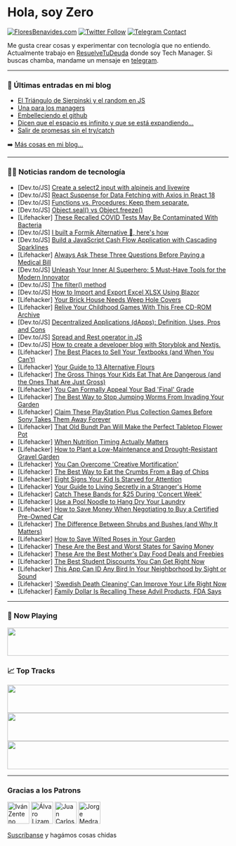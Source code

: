 # Hola, soy Zero

[![FloresBenavides.com](https://img.shields.io/website?down_message=oops&label=MiBlog&style=for-the-badge&up_message=online&url=https%3A%2F%2Ffloresbenavides.com)](https://floresbenavides.com) [![Twitter Follow](https://img.shields.io/twitter/follow/ZeroDragon?color=%231DA1F2&label=Follow&logo=twitter&logoColor=ffffff&style=for-the-badge)](https://twitter.com/zerodragon) [![Telegram Contact](https://img.shields.io/badge/escr%C3%ADbeme-ZeroDragon-%2326A5E4?style=for-the-badge&logo=telegram)](https://t.me/zerodragon)

Me gusta crear cosas y experimentar con tecnología que no entiendo.
Actualmente trabajo en [ResuelveTuDeuda](http://github.com/resuelve) donde soy Tech Manager.
Si buscas chamba, mandame un mensaje en [telegram](https://t.me/zerodragon).

---

### 📕 Últimas entradas en mi blog
<!-- BLOG-POST-LIST:START -->
- [El Triángulo de Sierpinski y el random en JS](https://floresbenavides.com/el-triangulo-de-sierpinski-y-el-random-en-js/)
- [Una para los managers](https://floresbenavides.com/una-para-los-managers/)
- [Embelleciendo el github](https://floresbenavides.com/embelleciendo-el-github/)
- [Dicen que el espacio es infinito y que se está expandiendo…](https://floresbenavides.com/dicen-que-el-espacio-es-infinito-y-que-se-esta-expandiendo/)
- [Salir de promesas sin el try/catch](https://floresbenavides.com/salir-de-promesas-sin-el-try-catch/)
<!-- BLOG-POST-LIST:END -->

➡️ [Más cosas en mi blog...](https://floresbenavides.com)

---

### 👨‍💻 Noticias random de tecnología
<!-- TECH-POSTS:START -->
- [Dev.to/JS] [Create a select2 input with alpinejs and livewire](https://dev.to/jojomak13/create-a-select2-input-with-alpinejs-and-livewire-3i2a)
- [Dev.to/JS] [React Suspense for Data Fetching with Axios in React 18](https://dev.to/alakkadshaw/react-suspense-for-data-fetching-with-axios-in-react-18-5c29)
- [Dev.to/JS] [Functions vs. Procedures: Keep them separate.](https://dev.to/redbar0n/functions-vs-procedures-keep-them-separate-5ed7)
- [Dev.to/JS] [Object.seal&lpar;&rpar; vs Object.freeze&lpar;&rpar;](https://dev.to/merudra754/objectseal-vs-objectfreeze-ejm)
- [Lifehacker] [These Recalled COVID Tests May Be Contaminated With Bacteria](https://lifehacker.com/these-recalled-covid-tests-may-be-contaminated-with-bac-1850415759)
- [Dev.to/JS] [I built a Formik Alternative 🤫, here&#39;s how](https://dev.to/creatorslook/i-built-a-formik-alternative-heres-how-440o)
- [Dev.to/JS] [Build a JavaScript Cash Flow Application with Cascading Sparklines](https://dev.to/grapecity/build-a-javascript-cash-flow-application-with-cascading-sparklines-3bf0)
- [Lifehacker] [Always Ask These Three Questions Before Paying a Medical Bill](https://lifehacker.com/always-ask-these-three-questions-before-paying-a-medica-1850415814)
- [Dev.to/JS] [Unleash Your Inner AI Superhero: 5 Must-Have Tools for the Modern Innovator](https://dev.to/thenomadevel/unleash-your-inner-ai-superhero-5-must-have-tools-for-the-modern-innovator-pad)
- [Dev.to/JS] [The filter&lpar;&rpar; method](https://dev.to/jdenzel/the-filter-method-8o6)
- [Dev.to/JS] [How to Import and Export Excel XLSX Using Blazor](https://dev.to/grapecity/how-to-import-and-export-excel-xlsx-using-blazor-bch)
- [Lifehacker] [Your Brick House Needs Weep Hole Covers](https://lifehacker.com/your-brick-house-needs-weep-hole-covers-1850415342)
- [Lifehacker] [Relive Your Childhood Games With This Free CD-ROM Archive](https://lifehacker.com/relive-your-childhood-games-with-this-free-cd-rom-archi-1850408876)
- [Dev.to/JS] [Decentralized Applications &lpar;dApps&rpar;: Definition, Uses, Pros and Cons](https://dev.to/franklinholguin/decentralized-applications-dapps-definition-uses-pros-and-cons-41mb)
- [Dev.to/JS] [Spread and Rest operator in JS](https://dev.to/saifullah/spread-and-rest-operator-in-js-jgm)
- [Dev.to/JS] [How to create a developer blog with Storyblok and Nextjs.](https://dev.to/amissah17/how-to-create-a-developer-blog-with-storyblok-and-nextjs-13ad)
- [Lifehacker] [The Best Places to Sell Your Textbooks &lpar;and When You Can’t&rpar;](https://lifehacker.com/the-best-places-to-sell-your-textbooks-and-when-you-ca-1850415184)
- [Lifehacker] [Your Guide to 13 Alternative Flours](https://lifehacker.com/your-guide-to-13-alternative-flours-1850414480)
- [Lifehacker] [The Gross Things Your Kids Eat That Are Dangerous &lpar;and the Ones That Are Just Gross&rpar;](https://lifehacker.com/the-gross-things-your-kids-eat-that-are-dangerous-and-1850414968)
- [Lifehacker] [You Can Formally Appeal Your Bad &#39;Final&#39; Grade](https://lifehacker.com/you-can-formally-appeal-your-bad-final-grade-1850414707)
- [Lifehacker] [The Best Way to Stop Jumping Worms From Invading Your Garden](https://lifehacker.com/the-best-way-to-stop-jumping-worms-from-invading-your-g-1850414628)
- [Lifehacker] [Claim These PlayStation Plus Collection Games Before Sony Takes Them Away Forever](https://lifehacker.com/claim-these-playstation-plus-collection-games-before-so-1850414479)
- [Lifehacker] [That Old Bundt Pan Will Make the Perfect Tabletop Flower Pot](https://lifehacker.com/that-old-bundt-pan-will-make-the-perfect-tabletop-flowe-1850414403)
- [Lifehacker] [When Nutrition Timing Actually Matters](https://lifehacker.com/when-nutrition-timing-actually-matters-1850410324)
- [Lifehacker] [How to Plant a Low-Maintenance and Drought-Resistant Gravel Garden](https://lifehacker.com/how-to-plant-a-low-maintenance-and-drought-resistant-gr-1850413911)
- [Lifehacker] [You Can Overcome &#39;Creative Mortification&#39;](https://lifehacker.com/you-can-overcome-creative-mortification-1850410617)
- [Lifehacker] [The Best Way to Eat the Crumbs From a Bag of Chips](https://lifehacker.com/the-best-way-to-eat-the-crumbs-from-a-bag-of-chips-1850410597)
- [Lifehacker] [Eight Signs Your Kid Is Starved for Attention](https://lifehacker.com/eight-signs-your-kid-is-starved-for-attention-1850409326)
- [Lifehacker] [Your Guide to Living Secretly in a Stranger&#39;s Home](https://lifehacker.com/your-guide-to-living-secretly-in-a-strangers-home-1850409226)
- [Lifehacker] [Catch These Bands for $25 During &#39;Concert Week&#39;](https://lifehacker.com/catch-these-bands-for-25-during-concert-week-1850410387)
- [Lifehacker] [Use a Pool Noodle to Hang Dry Your Laundry](https://lifehacker.com/use-a-pool-noodle-to-hang-dry-your-laundry-1850410485)
- [Lifehacker] [How to Save Money When Negotiating to Buy a Certified Pre-Owned Car](https://lifehacker.com/how-to-save-money-when-negotiating-to-buy-a-certified-p-1850410494)
- [Lifehacker] [The Difference Between Shrubs and Bushes &lpar;and Why It Matters&rpar;](https://lifehacker.com/the-difference-between-shrubs-and-bushes-and-why-it-ma-1850410499)
- [Lifehacker] [How to Save Wilted Roses in Your Garden](https://lifehacker.com/how-to-save-wilted-roses-in-your-garden-1850410557)
- [Lifehacker] [These Are the Best and Worst States for Saving Money](https://lifehacker.com/these-are-the-best-and-worst-states-for-saving-money-1850410531)
- [Lifehacker] [These Are the Best Mother&#39;s Day Food Deals and Freebies](https://lifehacker.com/these-are-the-best-mothers-day-food-deals-and-freebies-1850410127)
- [Lifehacker] [The Best Student Discounts You Can Get Right Now](https://lifehacker.com/the-best-student-discounts-you-can-get-right-now-1850409952)
- [Lifehacker] [This App Can ID Any Bird In Your Neighborhood by Sight or Sound](https://lifehacker.com/this-app-can-id-any-bird-in-your-neighborhood-by-sight-1850409631)
- [Lifehacker] [&#39;Swedish Death Cleaning&#39; Can Improve Your Life Right Now](https://lifehacker.com/swedish-death-cleaning-can-improve-your-life-right-now-1850409420)
- [Lifehacker] [Family Dollar Is Recalling These Advil Products, FDA Says](https://lifehacker.com/family-dollar-is-recalling-these-advil-products-fda-sa-1850409577)<!-- TECH-POSTS:END -->

---

### 🎵 Now Playing
<a href="https://spotify-now-playing-dun.vercel.app/now-playing?open"><img src="https://spotify-now-playing-dun.vercel.app/now-playing" width="540" height="64"></a>

### 📈 Top Tracks
<a href="https://spotify-now-playing-dun.vercel.app/top-tracks?i=1&open"><img src="https://spotify-now-playing-dun.vercel.app/top-tracks?i=1" width="540" height="64"></a>
<a href="https://spotify-now-playing-dun.vercel.app/top-tracks?i=2&open"><img src="https://spotify-now-playing-dun.vercel.app/top-tracks?i=2" width="540" height="64"></a>
<a href="https://spotify-now-playing-dun.vercel.app/top-tracks?i=3&open"><img src="https://spotify-now-playing-dun.vercel.app/top-tracks?i=3" width="540" height="64"></a>

---

### Gracias a los Patrons
[<img src="https://avatars.githubusercontent.com/u/243380?v=4" alt="Iván Zenteno" width="50px">](https://github.com/k001) [<img src="https://avatars.githubusercontent.com/u/19955639?v=4" alt="Álvaro Lizama" width="50px">](https://github.com/alvarolizama) [<img src="https://avatars.githubusercontent.com/u/2718753?v=4" alt="Juan Carlos Ruiz" width="50px">](https://github.com/JuanCrg90) [<img src="https://avatars.githubusercontent.com/u/37025?v=4" alt="Jorge Medrano" width="50px">](https://github.com/h1pp1e) 

[Suscríbanse](https://www.patreon.com/zerodragon) y hagámos cosas chidas
